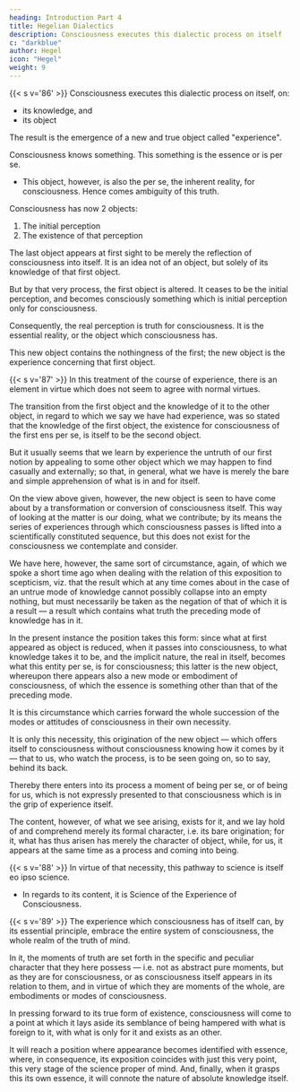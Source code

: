```yaml
---
heading: Introduction Part 4
title: Hegelian Dialectics
description: Consciousness executes this dialectic process on itself
c: "darkblue"
author: Hegel
icon: "Hegel"
weight: 9
---
```




{{< s v='86' >}} Consciousness executes this dialectic process on itself, on:
- its knowledge, and
- its object

The result is the emergence of a new and true object called "experience".

<!-- In this connection, there is a moment in the process just mentioned which should be brought into more decided prominence, and by which a new light is cast on the scientific aspect of the following exposition.  -->

Consciousness knows something.  This something is the essence or is per se. 
- This object, however, is also the per se, the inherent reality, for consciousness. Hence comes ambiguity of this truth. 

Consciousness has now 2 objects:

<!-- 1. The first per se
2. The existence for consciousness of this per se.  -->

1. The initial perception
2. The existence of that perception

The last object appears at first sight to be merely the reflection of consciousness into itself. It is an idea not of an object, but solely of its knowledge of that first object.

But by that very process, the first object is altered. It ceases to be the initial perception, and becomes consciously something which is initial perception only for consciousness. 
<!-- per se -->

Consequently, the real perception is truth for consciousness. It is the essential reality, or the object which consciousness has. 

This new object contains the nothingness of the first; the new object is the experience concerning that first object.


{{< s v='87' >}} In this treatment of the course of experience, there is an element in virtue which does not seem to agree with normal virtues.
 <!-- what is ordinarily understood by experience.  -->

The transition from the first object and the knowledge of it to the other object, in regard to which we say we have had experience, was so stated that the knowledge of the first object, the existence for consciousness of the first ens per se, is itself to be the second object. 

But it usually seems that we learn by experience the untruth of our first notion by appealing to some other object which we may happen to find casually and externally; so that, in general, what we have is merely the bare and simple apprehension of what is in and for itself. 

On the view above given, however, the new object is seen to have come about by a transformation or conversion of consciousness itself. This way of looking at the matter is our doing, what we contribute; by its means the series of experiences through which consciousness passes is lifted into a scientifically constituted sequence, but this does not exist for the consciousness we contemplate and consider. 

We have here, however, the same sort of circumstance, again, of which we spoke a short time ago when dealing with the relation of this exposition to scepticism, viz. that the result which at any time comes about in the case of an untrue mode of knowledge cannot possibly collapse into an empty nothing, but must necessarily be taken as the negation of that of which it is a result — a result which contains what truth the preceding mode of knowledge has in it. 

In the present instance the position takes this form: since what at first appeared as object is reduced, when it passes into consciousness, to what knowledge takes it to be, and the implicit nature, the real in itself, becomes what this entity per se, is for consciousness; this latter is the new object, whereupon there appears also a new mode or embodiment of consciousness, of which the essence is something other than that of the preceding mode. 

It is this circumstance which carries forward the whole succession of the modes or attitudes of consciousness in their own necessity. 

It is only this necessity, this origination of the new object — which offers itself to consciousness without consciousness knowing how it comes by it — that to us, who watch the process, is to be seen going on, so to say, behind its back. 

Thereby there enters into its process a moment of being per se, or of being for us, which is not expressly presented to that consciousness which is in the grip of experience itself. 

The content, however, of what we see arising, exists for it, and we lay hold of and comprehend merely its formal character, i.e. its bare origination; for it, what has thus arisen has merely the character of object, while, for us, it appears at the same time as a process and coming into being.


{{< s v='88' >}} In virtue of that necessity, this pathway to science is itself eo ipso science.
- In regards to its content, it is Science of the Experience of Consciousness.


{{< s v='89' >}} The experience which consciousness has of itself can, by its essential principle, embrace the entire system of consciousness, the whole realm of the truth of mind.

In it, the moments of truth are set forth in the specific and peculiar character that they here possess — i.e. not as abstract pure moments, but as they are for consciousness, or as consciousness itself appears in its relation to them, and in virtue of which they are moments of the whole, are embodiments or modes of consciousness.

In pressing forward to its true form of existence, consciousness will come to a point at which it lays aside its semblance of being hampered with what is foreign to it, with what is only for it and exists as an other.

It will reach a position where appearance becomes identified with essence, where, in consequence, its exposition coincides with just this very point, this very stage of the science proper of mind. And, finally, when it grasps this its own essence, it will connote the nature of absolute knowledge itself.


